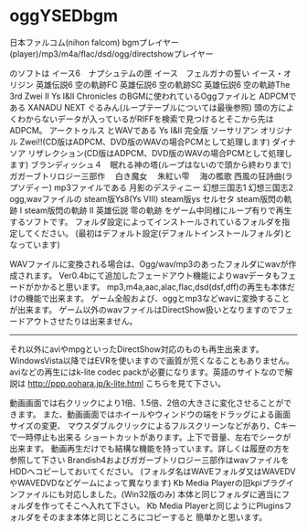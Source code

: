 # oggYSEDbgm
日本ファルコム(nihon falcom) bgmプレイヤー(player)/mp3/m4a/flac/dsd/ogg/directshowプレイヤー

のソフトは
イース6　ナプシュテムの匣
イース　フェルガナの誓い
イース・オリジン
英雄伝説6 空の軌跡FC
英雄伝説6 空の軌跡SC
英雄伝説6 空の軌跡The 3rd
Zwei II
Ys I&II Chronicles
のBGMに使われているOggファイルと
ADPCMである
XANADU NEXT
ぐるみん(ループテーブルについては最後参照) 頭の方によくわからないデータが入っているがRIFFを検索で見つけるとそこから先はADPCM。
アークトゥルス
とWAVである
Ys I&II 完全版
ソーサリアン オリジナル
Zwei!!(CD版はADPCM、DVD版のWAVの場合PCMとして処理します)
ダイナソア リザレクション(CD版はADPCM、DVD版のWAVの場合PCMとして処理します)
ブランディッシュ４　眠れる神の塔(ループはないので頭から終わりまで)
ガガーブトリロジー三部作
　白き魔女
　朱紅い雫
　海の檻歌
西風の狂詩曲(ラプソディー)
mp3ファイルである
月影のデスティニー
幻想三国志1
幻想三国志2
ogg,wavファイルの
steam版Ys8(Ys VIII)
steam版ys セルセタ
steam版閃の軌跡 I
steam版閃の軌跡 II
英雄伝説 零の軌跡
をゲーム中同様にループ有りで再生するソフトです。
フォルダ設定によってインストールされているフォルダを指定してください。
(最初はデフォルト設定(デフォルトインストールフォルダ)となっています)

WAVファイルに変換される場合は、Ogg/wav/mp3のあったフォルダにwavが作成されます。
Ver0.4bにて追加したフェードアウト機能によりwavデータもフェードがかかると思います。
mp3,m4a,aac,alac,flac,dsd(dsf,dff)の再生も本体だけの機能で出来ます。
ゲーム全般および、oggとmp3などwavに変換することが出来ます。
ゲーム以外のwavファイルはDirectShow扱いとなりますのでフェードアウトさせたりは出来ません。

-------------------------------------------------------------------

それ以外にaviやmpgといったDirectShow対応のものも再生出来ます。
WindowsVista以降ではEVRを使いますので画質が荒くなることもありません。
aviなどの再生にはk-lite codec packが必要になります。英語のサイトなので解説は
http://ppp.oohara.jp/k-lite.html
こちらを見て下さい。

動画画面では右クリックにより1倍、1.5倍、2倍の大きさに変化させることができます。
また、動画画面ではホイールやウィンドウの端をドラッグによる画面サイズの変更、
マウスダブルクリックによるフルスクリーンなどがあり、Cキーで一時停止も出来る
ショートカットがあります。上下で音量、左右でシークが出来ます。
動画再生だけでも結構な機能を持っています。詳しくは履歴の方を参照して下さい
Brandish4およびガガーブトリロジー三部作はwavファイルをHDDへコピーしておいてください。
(フォルダ名はWAVEフォルダ又はWAVEDVやWAVEDVDなどゲームによって異なります)
Kb Media Playerの旧kpiプラグインファイルにも対応しました。(Win32版のみ)
本体と同じフォルダに適当にフォルダを作ってそこへ入れて下さい。
Kb Media Playerと同じようにPluginsフォルダをそのまま本体と同じところにコピーすると
簡単かと思います。
